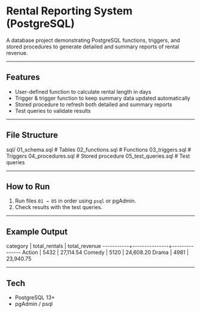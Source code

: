 
# Rental Reporting System (PostgreSQL)

A database project demonstrating PostgreSQL functions, triggers, and stored procedures to generate detailed and summary reports of rental revenue.  

---

## Features
- User-defined function to calculate rental length in days  
- Trigger & trigger function to keep summary data updated automatically  
- Stored procedure to refresh both detailed and summary reports  
- Test queries to validate results  

---

## File Structure
sql/
01_schema.sql # Tables
02_functions.sql # Functions
03_triggers.sql # Triggers
04_procedures.sql # Stored procedure
05_test_queries.sql # Test queries

---

## How to Run
1. Run files `01 → 05` in order using `psql` or pgAdmin.  
2. Check results with the test queries.  

---

## Example Output
category | total_rentals | total_revenue
-----------+---------------+---------------
Action | 5432 | 27,114.54
Comedy | 5120 | 24,608.20
Drama | 4981 | 23,940.75

---

## Tech
- PostgreSQL 13+  
- pgAdmin / psql  
